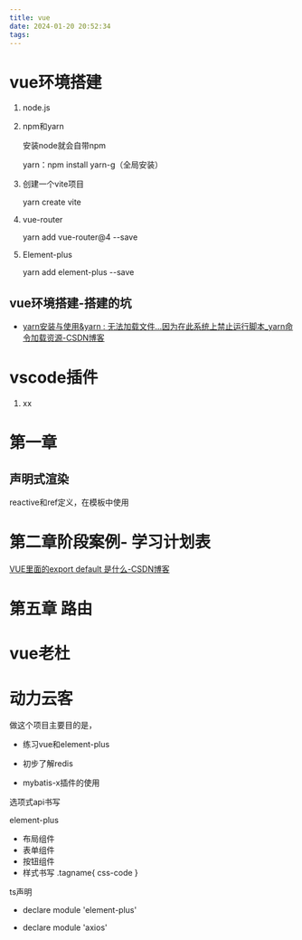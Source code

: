 ```yaml
---
title: vue
date: 2024-01-20 20:52:34
tags:
---
```


# vue环境搭建

1. node.js

2. npm和yarn

   安装node就会自带npm

   yarn：npm install yarn-g（全局安装）

3. 创建一个vite项目

   yarn create vite

4. vue-router

   yarn add vue-router@4 --save
5. Element-plus
   
   yarn add element-plus --save

## vue环境搭建-搭建的坑

- [yarn安装与使用&yarn : 无法加载文件...因为在此系统上禁止运行脚本_yarn命令加载资源-CSDN博客](https://blog.csdn.net/Imagirl1/article/details/122014743)

# vscode插件

1. xx



# 第一章

## 声明式渲染

reactive和ref定义，在模板中使用





# 第二章阶段案例- 学习计划表

[VUE里面的export default 是什么-CSDN博客](https://blog.csdn.net/weixin_46129834/article/details/106425246)



# 第五章 路由



# vue老杜



# 动力云客

做这个项目主要目的是， 

- 练习vue和element-plus

- 初步了解redis

- mybatis-x插件的使用



选项式api书写

element-plus

- 布局组件
- 表单组件
- 按钮组件
- 样式书写 .tagname{ css-code }

ts声明

- declare module 'element-plus'

- declare module 'axios'

